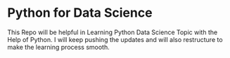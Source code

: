 # Python for Data Science 
This Repo will be helpful in Learning Python Data Science Topic with the Help of Python. I will keep pushing the updates and will also restructure to make the learning process smooth. 
